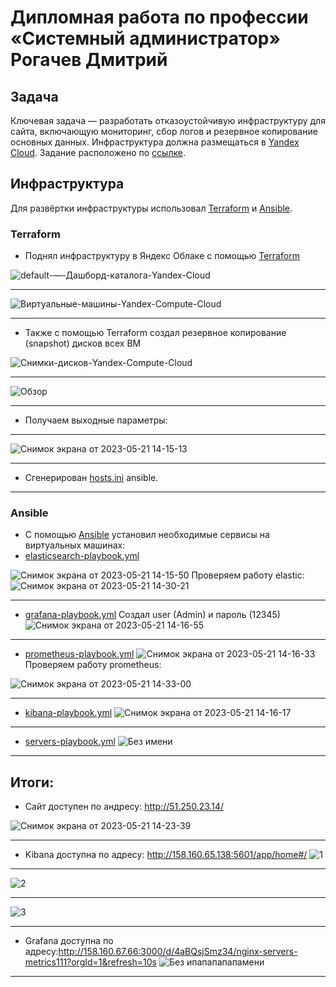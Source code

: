 #  Дипломная работа по профессии «Системный администратор»  Рогачев Дмитрий

## Задача
Ключевая задача — разработать отказоустойчивую инфраструктуру для сайта, включающую мониторинг, сбор логов и резервное копирование основных данных. Инфраструктура должна размещаться в [Yandex Cloud](https://cloud.yandex.com/). Задание расположено по [ссылке](https://github.com/netology-code/sys-diplom/blob/main/README.md).
## Инфраструктура
Для развёртки инфраструктуры использовал  [Terraform](https://github.com/Dimarkle/Diplom/tree/main/terraform) и [Ansible](https://github.com/Dimarkle/Diplom/tree/main/ansible).

### Terraform
* Поднял инфраструктуру в Яндекс Облаке с помощью [Terraform](https://github.com/Dimarkle/Diplom/tree/main/terraform)

![default-—-Дашборд-каталога-Yandex-Cloud](https://github.com/Dimarkle/Diplom/assets/118626944/d64b0178-614c-43b8-ad86-d405d80efe66)
___
![Виртуальные-машины-Yandex-Compute-Cloud](https://github.com/Dimarkle/Diplom/assets/118626944/ade2ac42-837e-47e6-89ce-e75dd376c927)
___
* Также с помощью Terraform создал  резервное копирование (snapshot) дисков всех ВМ

![Снимки-дисков-Yandex-Compute-Cloud](https://github.com/Dimarkle/Diplom/assets/118626944/d364e17a-0176-445f-a3bb-fe5bca539127)
___
![Обзор](https://github.com/Dimarkle/Diplom/assets/118626944/0e199655-38de-4b4e-b88e-4d829bd93702)
___
* Получаем выходные параметры: 
___
![Снимок экрана от 2023-05-21 14-15-13](https://github.com/Dimarkle/Diplom/assets/118626944/bb408c20-1f5b-4c61-83f1-d9902ffd35b9)
___
* Сгенерирован  [hosts.ini](https://github.com/Dimarkle/Diplom/blob/main/ansible/inventory/hosts.ini) ansible.
___
### Ansible
* С помощью [Ansible](https://github.com/Dimarkle/Diplom/tree/main/ansible) установил необходимые сервисы на виртуальных машинах:
* [elasticsearch-playbook.yml](https://github.com/Dimarkle/Diplom/blob/main/ansible/elasticsearch-playbook.yml)

![Снимок экрана от 2023-05-21 14-15-50](https://github.com/Dimarkle/Diplom/assets/118626944/10ad7cec-6f4e-4e54-a443-0845b6b2b33e)
Проверяем работу elastic:
![Снимок экрана от 2023-05-21 14-30-21](https://github.com/Dimarkle/Diplom/assets/118626944/5e663c80-68a9-4f98-b73d-3abc1d6e4eed)
___

* [grafana-playbook.yml](https://github.com/Dimarkle/Diplom/blob/main/ansible/grafana-playbook.yml) Создал user (Admin) и пароль (12345) 
![Снимок экрана от 2023-05-21 14-16-55](https://github.com/Dimarkle/Diplom/assets/118626944/df44d346-3c26-44cd-92cf-c80a67adeb3c)
___
* [prometheus-playbook.yml](https://github.com/Dimarkle/Diplom/blob/main/ansible/prometheus-playbook.yml)
![Снимок экрана от 2023-05-21 14-16-33](https://github.com/Dimarkle/Diplom/assets/118626944/5a4f74dc-e482-44d7-ace2-37638e791a89)
Проверяем работу prometheus:

![Снимок экрана от 2023-05-21 14-33-00](https://github.com/Dimarkle/Diplom/assets/118626944/1e131452-bb61-400a-b9d6-67d62ebad9d1)
___
* [kibana-playbook.yml](https://github.com/Dimarkle/Diplom/blob/main/ansible/kibana-playbook.yml)
![Снимок экрана от 2023-05-21 14-16-17](https://github.com/Dimarkle/Diplom/assets/118626944/2cb9d977-1731-4399-b9f2-be97477165ed)
___

* [servers-playbook.yml](https://github.com/Dimarkle/Diplom/blob/main/ansible/servers-playbook.yml)
![Без имени](https://github.com/Dimarkle/Diplom/assets/118626944/0162cbfd-475f-4062-8abc-8c388578035c)
___
## Итоги:
* Сайт доступен по андресу: http://51.250.23.14/

![Снимок экрана от 2023-05-21 14-23-39](https://github.com/Dimarkle/Diplom/assets/118626944/7d508eb6-23a5-4a78-9523-24262adf6fae)
___
* Kibana доступна по адресу: http://158.160.65.138:5601/app/home#/
![1](https://github.com/Dimarkle/Diplom/assets/118626944/abbf9f59-c066-4a1a-94de-15ce0cdce398)
___
![2](https://github.com/Dimarkle/Diplom/assets/118626944/531780fe-0bc8-414c-85c0-ada1cfd33c23)
___
![3](https://github.com/Dimarkle/Diplom/assets/118626944/5e081dea-945e-4270-9bef-64d7fb7f87c2)
___
* Grafana доступна по адресу:http://158.160.67.66:3000/d/4aBQsjSmz34/nginx-servers-metrics111?orgId=1&refresh=10s
![Без ипапапапапамени](https://github.com/Dimarkle/Diplom/assets/118626944/f699fbfc-8f9c-448f-abd1-a48e074357fa)
___

